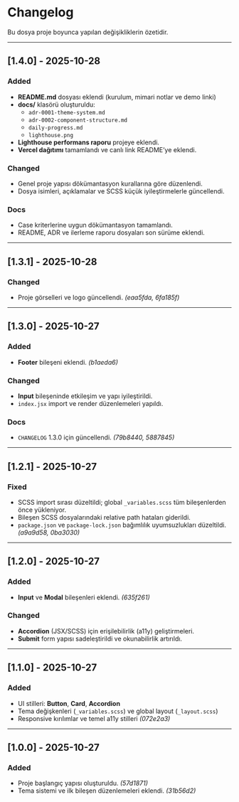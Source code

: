# Changelog
Bu dosya proje boyunca yapılan değişikliklerin özetidir.

---

## [1.4.0] - 2025-10-28
### Added
- **README.md** dosyası eklendi (kurulum, mimari notlar ve demo linki)
- **docs/** klasörü oluşturuldu:
  - `adr-0001-theme-system.md`
  - `adr-0002-component-structure.md`
  - `daily-progress.md`
  - `lighthouse.png`
- **Lighthouse performans raporu** projeye eklendi.
- **Vercel dağıtımı** tamamlandı ve canlı link README’ye eklendi.

### Changed
- Genel proje yapısı dökümantasyon kurallarına göre düzenlendi.
- Dosya isimleri, açıklamalar ve SCSS küçük iyileştirmelerle güncellendi.

### Docs
- Case kriterlerine uygun dökümantasyon tamamlandı.
- README, ADR ve ilerleme raporu dosyaları son sürüme eklendi.

---

## [1.3.1] - 2025-10-28
### Changed
- Proje görselleri ve logo güncellendi. *(eaa5fda, 6fa185f)*

---

## [1.3.0] - 2025-10-27
### Added
- **Footer** bileşeni eklendi. *(b1aeda6)*
### Changed
- **Input** bileşeninde etkileşim ve yapı iyileştirildi.
- `index.jsx` import ve render düzenlemeleri yapıldı.
### Docs
- `CHANGELOG` 1.3.0 için güncellendi. *(79b8440, 5887845)*

---

## [1.2.1] - 2025-10-27
### Fixed
- SCSS import sırası düzeltildi; global `_variables.scss` tüm bileşenlerden önce yükleniyor.
- Bileşen SCSS dosyalarındaki relative path hataları giderildi.
- `package.json` ve `package-lock.json` bağımlılık uyumsuzlukları düzeltildi. *(a9a9d58, 0ba3030)*

---

## [1.2.0] - 2025-10-27
### Added
- **Input** ve **Modal** bileşenleri eklendi. *(635f261)*
### Changed
- **Accordion** (JSX/SCSS) için erişilebilirlik (a11y) geliştirmeleri.
- **Submit** form yapısı sadeleştirildi ve okunabilirlik artırıldı.

---

## [1.1.0] - 2025-10-27
### Added
- UI stilleri: **Button**, **Card**, **Accordion**
- Tema değişkenleri (`_variables.scss`) ve global layout (`_layout.scss`)
- Responsive kırılımlar ve temel a11y stilleri *(072e2a3)*

---

## [1.0.0] - 2025-10-27
### Added
- Proje başlangıç yapısı oluşturuldu. *(57d1871)*
- Tema sistemi ve ilk bileşen düzenlemeleri eklendi. *(31b56d2)*
